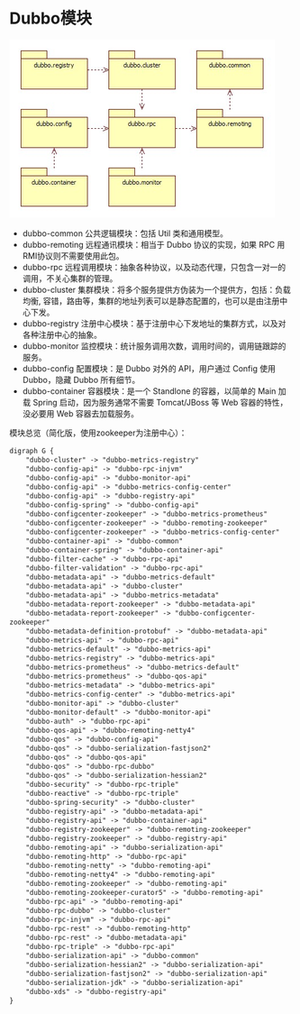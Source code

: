 # Dubbo模块
![dubbo-modules.jpg](../images/dubbo-modules.jpg)
* dubbo-common 公共逻辑模块：包括 Util 类和通用模型。
* dubbo-remoting 远程通讯模块：相当于 Dubbo 协议的实现，如果 RPC 用 RMI协议则不需要使用此包。
* dubbo-rpc 远程调用模块：抽象各种协议，以及动态代理，只包含一对一的调用，不关心集群的管理。
* dubbo-cluster 集群模块：将多个服务提供方伪装为一个提供方，包括：负载均衡, 容错，路由等，集群的地址列表可以是静态配置的，也可以是由注册中心下发。
* dubbo-registry 注册中心模块：基于注册中心下发地址的集群方式，以及对各种注册中心的抽象。
* dubbo-monitor 监控模块：统计服务调用次数，调用时间的，调用链跟踪的服务。
* dubbo-config 配置模块：是 Dubbo 对外的 API，用户通过 Config 使用Dubbo，隐藏 Dubbo 所有细节。
* dubbo-container 容器模块：是一个 Standlone 的容器，以简单的 Main 加载 Spring 启动，因为服务通常不需要 Tomcat/JBoss 等 Web 容器的特性，没必要用 Web 容器去加载服务。

模块总览（简化版，使用zookeeper为注册中心）：
```plantuml
digraph G {
    "dubbo-cluster" -> "dubbo-metrics-registry"
    "dubbo-config-api" -> "dubbo-rpc-injvm"
    "dubbo-config-api" -> "dubbo-monitor-api"
    "dubbo-config-api" -> "dubbo-metrics-config-center"
    "dubbo-config-api" -> "dubbo-registry-api"
    "dubbo-config-spring" -> "dubbo-config-api"
    "dubbo-configcenter-zookeeper" -> "dubbo-metrics-prometheus"
    "dubbo-configcenter-zookeeper" -> "dubbo-remoting-zookeeper"
    "dubbo-configcenter-zookeeper" -> "dubbo-metrics-config-center"
    "dubbo-container-api" -> "dubbo-common"
    "dubbo-container-spring" -> "dubbo-container-api"
    "dubbo-filter-cache" -> "dubbo-rpc-api"
    "dubbo-filter-validation" -> "dubbo-rpc-api"
    "dubbo-metadata-api" -> "dubbo-metrics-default"
    "dubbo-metadata-api" -> "dubbo-cluster"
    "dubbo-metadata-api" -> "dubbo-metrics-metadata"
    "dubbo-metadata-report-zookeeper" -> "dubbo-metadata-api"
    "dubbo-metadata-report-zookeeper" -> "dubbo-configcenter-zookeeper"
    "dubbo-metadata-definition-protobuf" -> "dubbo-metadata-api"
    "dubbo-metrics-api" -> "dubbo-rpc-api"
    "dubbo-metrics-default" -> "dubbo-metrics-api"
    "dubbo-metrics-registry" -> "dubbo-metrics-api"
    "dubbo-metrics-prometheus" -> "dubbo-metrics-default"
    "dubbo-metrics-prometheus" -> "dubbo-qos-api"
    "dubbo-metrics-metadata" -> "dubbo-metrics-api"
    "dubbo-metrics-config-center" -> "dubbo-metrics-api"
    "dubbo-monitor-api" -> "dubbo-cluster"
    "dubbo-monitor-default" -> "dubbo-monitor-api"
    "dubbo-auth" -> "dubbo-rpc-api"
    "dubbo-qos-api" -> "dubbo-remoting-netty4"
    "dubbo-qos" -> "dubbo-config-api"
    "dubbo-qos" -> "dubbo-serialization-fastjson2"
    "dubbo-qos" -> "dubbo-qos-api"
    "dubbo-qos" -> "dubbo-rpc-dubbo"
    "dubbo-qos" -> "dubbo-serialization-hessian2"
    "dubbo-security" -> "dubbo-rpc-triple"
    "dubbo-reactive" -> "dubbo-rpc-triple"
    "dubbo-spring-security" -> "dubbo-cluster"
    "dubbo-registry-api" -> "dubbo-metadata-api"
    "dubbo-registry-api" -> "dubbo-container-api"
    "dubbo-registry-zookeeper" -> "dubbo-remoting-zookeeper"
    "dubbo-registry-zookeeper" -> "dubbo-registry-api"
    "dubbo-remoting-api" -> "dubbo-serialization-api"
    "dubbo-remoting-http" -> "dubbo-rpc-api"
    "dubbo-remoting-netty" -> "dubbo-remoting-api"
    "dubbo-remoting-netty4" -> "dubbo-remoting-api"
    "dubbo-remoting-zookeeper" -> "dubbo-remoting-api"
    "dubbo-remoting-zookeeper-curator5" -> "dubbo-remoting-api"
    "dubbo-rpc-api" -> "dubbo-remoting-api"
    "dubbo-rpc-dubbo" -> "dubbo-cluster"
    "dubbo-rpc-injvm" -> "dubbo-rpc-api"
    "dubbo-rpc-rest" -> "dubbo-remoting-http"
    "dubbo-rpc-rest" -> "dubbo-metadata-api"
    "dubbo-rpc-triple" -> "dubbo-rpc-api"
    "dubbo-serialization-api" -> "dubbo-common"
    "dubbo-serialization-hessian2" -> "dubbo-serialization-api"
    "dubbo-serialization-fastjson2" -> "dubbo-serialization-api"
    "dubbo-serialization-jdk" -> "dubbo-serialization-api"
    "dubbo-xds" -> "dubbo-registry-api"
}
```